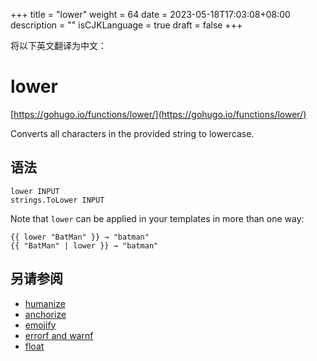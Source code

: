 +++
title = "lower"
weight = 64
date = 2023-05-18T17:03:08+08:00
description = ""
isCJKLanguage = true
draft = false
+++

将以下英文翻译为中文：
# lower

[https://gohugo.io/functions/lower/](https://gohugo.io/functions/lower/)

Converts all characters in the provided string to lowercase.

## 语法

```
lower INPUT
strings.ToLower INPUT
```

Note that `lower` can be applied in your templates in more than one way:

```go-html-template
{{ lower "BatMan" }} → "batman"
{{ "BatMan" | lower }} → "batman"
```

## 另请参阅

- [humanize](https://gohugo.io/functions/humanize/)
- [anchorize](https://gohugo.io/functions/anchorize/)
- [emojify](https://gohugo.io/functions/emojify/)
- [errorf and warnf](https://gohugo.io/functions/errorf/)
- [float](https://gohugo.io/functions/float/)
